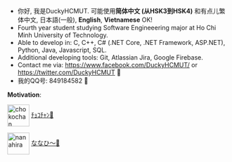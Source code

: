 - 你好, 我是DuckyHCMUT. 可能使用**简体中文 (从HSK3到HSK4)** 和有点儿繁体中文, 日本語(一般), **English**, **Vietnamese** OK!
- Fourth year student studying Software Engineeering major at Ho Chi Minh University of Technology.
- Able to develop in: C, C++, C# (.NET Core, .NET Framework, ASP.NET), Python, Java, Javascript, SQL.
- Additional developing tools: Git, Atlassian Jira, Google Firebase.
- Contact me via: https://www.facebook.com/DuckyHCMUT/ or https://twitter.com/DuckyHCMUT 🍦
- 我的QQ号: 849184582 🐧


**Motivation**: 

<img align="center" src="https://user-images.githubusercontent.com/75155228/198827468-c7019fac-3124-4322-a9ae-ffa7f9f696cb.png" alt="chokochan" width="50"/> [ﾁｮｺﾁｬﾝ🍫](https://twitter.com/cho_v_ko)

<img align="center" src="https://user-images.githubusercontent.com/75155228/198827882-f268fcff-6a1c-4771-bb83-1fb9d54b1f81.png" alt="nanahira" width="50"/> [ななひ～🧀](https://twitter.com/nanahira)



<!---
DuckyHCMUT/DuckyHCMUT is a ✨ special ✨ repository because its `README.md` (this file) appears on your GitHub profile.
You can click the Preview link to take a look at your changes.
--->
